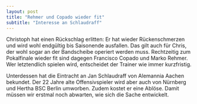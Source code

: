 ```yaml
---
layout: post
title: "Rehmer und Copado wieder fit"
subtitle: "Interesse an Schlaudraff"
---
```


Christoph hat einen Rückschlag erlitten: Er hat wieder Rückenschmerzen und wird wohl endgültig bis Saisonende ausfallen. Das gilt auch für Chris, der wohl sogar an der Bandscheibe operiert werden muss. Rechtzeitig zum Pokalfinale wieder fit sind dagegen Francisco Copado und Marko Rehmer. Wer letztendlich spielen wird, entscheidet der Trainer wie immer kurzfristig.

Unterdessen hat die Eintracht an Jan Schlaudraff von Alemannia Aachen bekundet. Der 22 Jahre alte Offensivspieler wird aber auch von Nürnberg und Hertha BSC Berlin umworben. Zudem kostet er eine Ablöse. Damit müssen wir erstmal noch abwarten, wie sich die Sache entwickelt.

